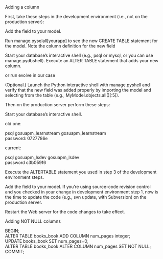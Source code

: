 Adding a column

First, take these steps in the development environment (i.e., not on the production server):

Add the field to your model.

Run manage.pysqlall[yourapp] to see the new CREATE TABLE statement for the model. Note the column definition for the new field

Start your database’s interactive shell (e.g., psql or mysql, or you can use manage.pydbshell). Execute an ALTER TABLE statement that adds your new column.

or run evolve in our case

(Optional.) Launch the Python interactive shell with manage.pyshell and verify that the new field was added properly by importing the model and selecting from the table (e.g., MyModel.objects.all()[:5]).

Then on the production server perform these steps:

Start your database’s interactive shell.

old one:

 psql gosuapm_learnstream gosuapm_learnstream  
 password: 0727786e

current:

 psql gosuapm_lsdev gosuapm_lsdev  
 password c3b059f6

Execute the ALTERTABLE statement you used in step 3 of the development environment steps.

Add the field to your model. If you’re using source-code revision control and you checked in your change in development environment step 1, now is the time to update the code (e.g., svn update, with Subversion) on the production server.

Restart the Web server for the code changes to take effect.

Adding NOT NULL columns

  BEGIN;  
  ALTER TABLE books_book ADD COLUMN num_pages integer;  
  UPDATE books_book SET num_pages=0;  
  ALTER TABLE books_book ALTER COLUMN num_pages SET NOT NULL;  
  COMMIT;
